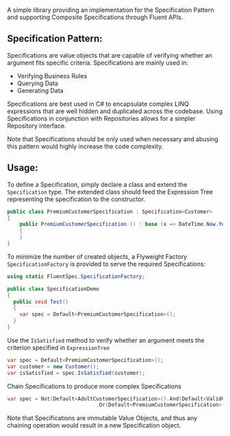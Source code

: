 A simple library providing an implementation for the Specification Pattern and supporting Composite Specifications through Fluent APIs.

## Specification Pattern:

Specifications are value objects that are capable of verifying whether an argument fits specific criteria. Specifications are mainly used in:

* Verifying Business Rules
* Querying Data
* Generating Data

Specifications are best used in C# to encapsulate complex LINQ expressions that are well hidden and duplicated across the codebase. Using Specifications in conjunction with Repositories allows for a simpler Repository interface. 

Note that Specifications should be only used when necessary and abusing this pattern would highly increase the code complexity.

## Usage:

To define a Specification, simply declare a class and extend the `Specification` type. The extended class should feed the Expression Tree representing the specification to the constructor.

```csharp
public class PremiumCustomerSpecification : Specification<Customer> 
{
    public PremiumCustomerSpecification () : base (x => DateTime.Now.Year - x.MemberSince.Year > 10) 
    { 
    }
}
```

To minimize the number of created objects, a Flyweight Factory `SpecificationFactory` is provided to serve the required Specifications:

```csharp
using static FluentSpec.SpecificationFactory;

public class SpecificationDemo 
{
  public void Test()
  {
    var spec = Default<PremiumCustomerSpecification>();
  }
}
```

Use the `IsSatisfied` method to verify whether an argument meets the criterion specified in `ExpressionTree`

```csharp
var spec = Default<PremiumCustomerSpecification>();
var customer = new Customer();
var isSatisfied = spec.IsSatisfied(customer);
```

Chain Specifications to produce more complex Specifications

```csharp
var spec = Not(Default<AdultCustomerSpecification>().And(Default<ValidCustomerNameSpecification>())    
                             .Or(Default<PremiumCustomerSpecification>()));
```

Note that Specifications are immutable Value Objects, and thus any chaining operation would result in a new Specification object.
